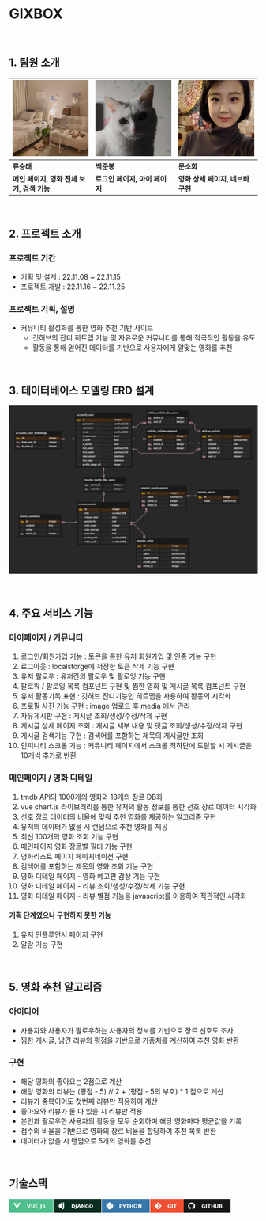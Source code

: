 # GIXBOX

<br>

## 1. 팀원 소개

| [![img](README.assets/81846487.jpeg)](https://github.com/seungtaeryu/) | [![img](README.assets/88614621.jpeg)](https://github.com/becoding96) | [![img](README.assets/109332850.jpeg)](https://github.com/soheemoon37) |
| ------------------------------------------------------------ | ------------------------------------------------------------ | ------------------------------------------------------------ |
| **류승태**                                                   | **백준봉**                                                   | **문소희**                                                   |
| **메인 페이지, 영화 전체 보기, 검색 기능**                   | **로그인 페이지, 마이 페이지**                               | **영화 상세 페이지, 네브바 구현**                            |

<br>

## 2. 프로젝트 소개

### 프로젝트 기간

- 기획 및 설계 : 22.11.08 ~ 22.11.15
- 프로젝트 개발 :  22.11.16 ~ 22.11.25

### 프로젝트 기획, 설명

- 커뮤니티 활성화를 통한 영화 추천 기반 사이트
  - 깃허브의 잔디 히트맵 기능 및 자유로운 커뮤니티를 통해 적극적인 활동을 유도
  - 활동을 통해 얻어진 데이터를 기반으로 사용자에게 알맞는 영화를 추천

<br>

## 3. 데이터베이스 모델링 ERD 설계

![GITBOX_ERD](README.assets/GITBOX_ERD.PNG)

<br>

## 4. 주요 서비스 기능

### 마이페이지 / 커뮤니티

1. 로그인/회원가입 기능 : 토큰을 통한 유저 회원가입 및 인증 기능 구현
2. 로그아웃 :  localstorge에 저장한 토큰 삭제 기능 구현
3. 유저 팔로우 : 유저간의 팔로우 및 팔로잉 기능 구현
4. 팔로워 / 팔로잉 목록 컴포넌트 구현 및 찜한 영화 및 게시글 목록 컴포넌트 구현
5. 유저 활동기록 표현 : 깃허브 잔디기능인 히트맵을 사용하여 활동의 시각화 
6. 프로필 사진 기능 구현 : image 업로드 후 media 에서 관리 
7. 자유게시판 구현 : 게시글 조회/생성/수정/삭제 구현
8. 게시글 상세 페이지 조회 : 게시글 세부 내용 및 댓글 조회/생성/수정/삭제 구현
9. 게시글 검색기능 구현 : 검색어를 포함하는 제목의 게시글만 조회
10. 인피니티 스크롤 기능 : 커뮤니티 페이지에서 스크롤 최하단에 도달할 시 게시글을 10개씩 추가로 반환

### 메인페이지 / 영화 디테일

1. tmdb API의 1000개의 영화와 18개의 장르 DB화
2. vue chart.js 라이브러리를 통한 유저의 활동 정보를 통한 선호 장르 데이터 시각화
3. 선호 장르 데이터의 비율에 맞춰 추천 영화를 제공하는 알고리즘 구현
4. 유저의 데이터가 없을 시 랜덤으로 추천 영화를 제공
5. 최신 100개의 영화 조회 기능 구현
6. 메인페이지 영화 장르별 필터 기능 구현
7. 영화리스트 페이지 페이지네이션 구현
8. 검색어를 포함하는 제목의 영화 조회 기능 구현 
9. 영화 디테일 페이지 - 영화 예고편 감상 기능 구현
10. 영화 디테일 페이지 - 리뷰 조회/생성/수정/삭제 기능 구현
11. 영화 디테일 페이지 - 리뷰 별점 기능을 javascript를 이용하여 직관적인 시각화

#### 기획 단계였으나 구현하지 못한 기능

1. 유저 인플루언서 페이지 구현
2. 알람 기능 구현 

<br>

## 5. 영화 추천 알고리즘

### 아이디어

- 사용자와 사용자가 팔로우하는 사용자의 정보를 기반으로 장르 선호도 조사
- 찜한 게시글, 남긴 리뷰의 평점을 기반으로 가중치를 계산하여 추천 영화 반환

### 구현

- 해당 영화의 좋아요는 2점으로 계산
- 해당 영화의 리뷰는 (평점 - 5) // 2 + (평점 - 5의 부호) * 1 점으로 계산
- 리뷰가 중복이어도 첫번째 리뷰만 적용하여 계산
- 좋아요와 리뷰가 둘 다 있을 시 리뷰만 적용
- 본인과 팔로우한 사용자의 활동을 모두 순회하며 해당 영화마다 평균값을 기록
- 점수의 비율을 기반으로 영화의 장르 비율을 할당하여 추천 목록 반환
- 데이터가 없을 시 랜덤으로 5개의 영화를 추천

<br>

## 기술스택

![img](README.assets/img.jpg)![img](README.assets/img-1669334255908-1.jpg)![img](README.assets/img-1669334255908-2.jpg)![img](README.assets/img-1669334307714-16.jpg)![img](README.assets/img-1669334302993-13.jpg)
